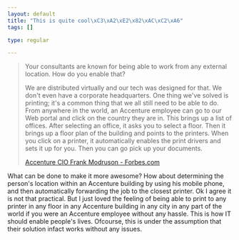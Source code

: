 ```yaml
--- 
layout: default
title: "This is quite cool\xC3\xA2\xE2\x82\xAC\xC2\xA6"
tags: []

type: regular

---
```

<blockquote>Your consultants are known for being able to work from any external location. How do you enable that?

We are distributed virtually and our tech was designed for that. We don't even have a corporate headquarters. One thing we've solved is printing; it's a common thing that we all still need to be able to do. From anywhere in the world, an Accenture employee can go to our Web portal and click on the country they are in. This brings up a list of offices. After selecting an office, it asks you to select a floor. Then it brings up a floor plan of the building and points to the printers. When you click on a printer, it automatically enables the print drivers and sets it up for you. Then you can go pick up your documents.

<a href="http://www.forbes.com/technology/2006/06/02/frank_modruson_accenture_cx_rr_0602modruson.html?partner=rss">Accenture CIO Frank Modruson - Forbes.com</a></blockquote>What can be done to make it more awesome? How about determining the person's location within an Accenture building by using his mobile phone, and then automatically forwarding the job to the closest printer. Ok I agree it is not that practical. But I just loved the feeling of being able to print to any printer in any floor in any Accenture building in any city in any part of the world if you were an Accenture employee without any hassle. This is how IT should enable people's lives. Ofcourse, this is under the assumption that their solution infact works without any issues.
